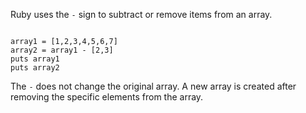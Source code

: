 Ruby uses the `-` sign to
subtract or remove items
from an array.

<Editor lang="ruby">
<code>
array1 = [1,2,3,4,5,6,7]
array2 = array1 - [2,3]
puts array1
puts array2
</code>
</Editor>

The `-` does not
change the original array.
A new array is created
after removing the specific
elements from the array.